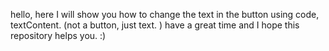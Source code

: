 hello, here I will show you how to change the text in the button using code, textContent. (not a button, just text. )
have a great time and I hope this repository helps you.
:)
